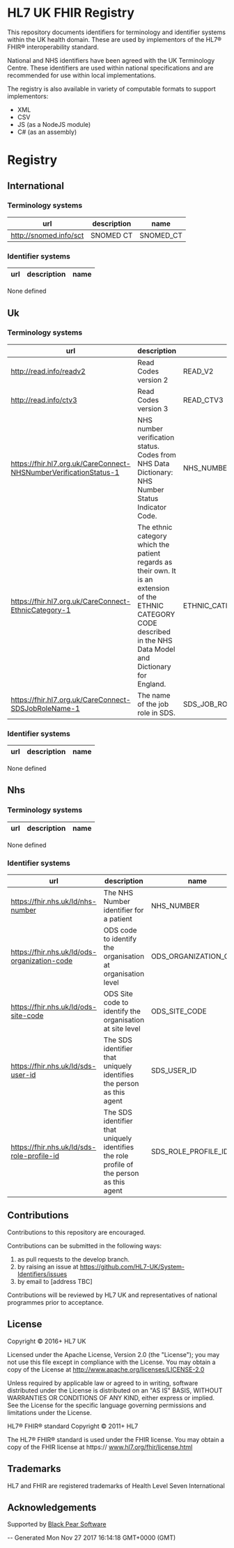 # HL7 UK FHIR Registry
This repository documents identifiers for terminology and identifier systems within the UK health domain.
These are used by implementors of the HL7® FHIR® interoperability standard.

National and NHS identifiers have been agreed with the UK Terminology Centre.
These identifiers are used within national specifications and are recommended for use within local implementations.

The registry is also available in variety of computable formats to support implementors:
- XML
- CSV
- JS (as a NodeJS module)
- C# (as an assembly)

# Registry

## International
### Terminology systems

url | description | name
----|-------------|-----
http://snomed.info/sct | SNOMED CT | SNOMED_CT


### Identifier systems

url | description | name
----|-------------|-----
None defined
## Uk
### Terminology systems

url | description | name
----|-------------|-----
http://read.info/readv2 | Read Codes version 2 | READ_V2
http://read.info/ctv3 | Read Codes version 3 | READ_CTV3
https://fhir.hl7.org.uk/CareConnect-NHSNumberVerificationStatus-1 | NHS number verification status. Codes from NHS Data Dictionary: NHS Number Status Indicator Code. | NHS_NUMBER_VERIFICATION_STATUS
https://fhir.hl7.org.uk/CareConnect-EthnicCategory-1 | The ethnic category which the patient regards as their own. It is an extension of the ETHNIC CATEGORY CODE described in the NHS Data Model and Dictionary for England. | ETHNIC_CATEGORY
https://fhir.hl7.org.uk/CareConnect-SDSJobRoleName-1 | The name of the job role in SDS. | SDS_JOB_ROLE_NAME


### Identifier systems

url | description | name
----|-------------|-----
None defined
## Nhs
### Terminology systems

url | description | name
----|-------------|-----
None defined

### Identifier systems

url | description | name
----|-------------|-----
https://fhir.nhs.uk/Id/nhs-number | The NHS Number identifier for a patient | NHS_NUMBER
https://fhir.nhs.uk/Id/ods-organization-code | ODS code to identify the organisation at organisation level | ODS_ORGANIZATION_CODE
https://fhir.nhs.uk/Id/ods-site-code | ODS Site code to identify the organisation at site level | ODS_SITE_CODE
https://fhir.nhs.uk/Id/sds-user-id | The SDS identifier that uniquely identifies the person as this agent | SDS_USER_ID
https://fhir.nhs.uk/Id/sds-role-profile-id | The SDS identifier that uniquely identifies the role profile of the person as this agent | SDS_ROLE_PROFILE_ID


## Contributions
Contributions to this repository are encouraged.

Contributions can be submitted in the following ways:

1. as pull requests to the develop branch.
2. by raising an issue at https://github.com/HL7-UK/System-Identifiers/issues
3. by email to [address TBC]

Contributions will be reviewed by HL7 UK and representatives of national programmes prior to acceptance.

## License
Copyright © 2016+ HL7 UK

Licensed under the Apache License, Version 2.0 (the "License"); you may not use this file except in compliance with the License. You may obtain a copy of the License at http://www.apache.org/licenses/LICENSE-2.0

Unless required by applicable law or agreed to in writing, software distributed under the License is distributed on an "AS IS" BASIS, WITHOUT WARRANTIES OR CONDITIONS OF ANY KIND, either express or implied. See the License for the specific language governing permissions and limitations under the License.

HL7® FHIR® standard Copyright © 2011+ HL7

The HL7® FHIR® standard is used under the FHIR license. You may obtain a copy of the FHIR license at https:// www.hl7.org/fhir/license.html

## Trademarks
HL7 and FHIR are registered trademarks of Health Level Seven International

## Acknowledgements
Supported by [Black Pear Software](https://www.blackpear.com)

-- Generated Mon Nov 27 2017 16:14:18 GMT+0000 (GMT)
